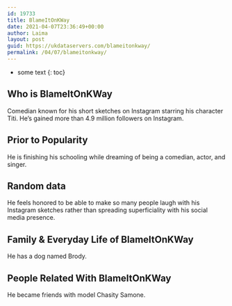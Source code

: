 ```yaml
---
id: 19733
title: BlameItOnKWay
date: 2021-04-07T23:36:49+00:00
author: Laima
layout: post
guid: https://ukdataservers.com/blameitonkway/
permalink: /04/07/blameitonkway/
---
```


* some text
{: toc}


## Who is BlameItOnKWay
                  
                  
                  
Comedian known for his short sketches on Instagram starring his character Titi. He&#8217;s gained more than 4.9 million followers on Instagram.
                  
              
            
              
            
                
                
                
## Prior to Popularity
                  
                  
                  
He is finishing his schooling while dreaming of being a comedian, actor, and singer.
                  
              
            
              
            
                
                
                
## Random data
                  
                  
                  
He feels honored to be able to make so many people laugh with his Instagram sketches rather than spreading superficiality with his social media presence.
                  
              
            
              
            
                
                
                
## Family & Everyday Life of BlameItOnKWay
                  
                  
                  
He has a dog named Brody.
                  
              
            
              
            
                
                
                
## People Related With BlameItOnKWay
                  
                  
                  
He became friends with model Chasity Samone.
                  
              
            
              
            
                
              
            
              
              
            
            
              
            
          
          
          